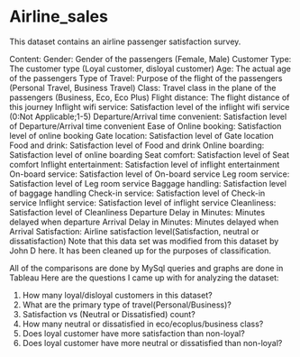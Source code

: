 # Airline_sales

This dataset contains an airline passenger satisfaction survey.

Content:
Gender: Gender of the passengers (Female, Male)
Customer Type: The customer type (Loyal customer, disloyal customer)
Age: The actual age of the passengers
Type of Travel: Purpose of the flight of the passengers (Personal Travel, Business Travel)
Class: Travel class in the plane of the passengers (Business, Eco, Eco Plus)
Flight distance: The flight distance of this journey
Inflight wifi service: Satisfaction level of the inflight wifi service (0:Not Applicable;1-5)
Departure/Arrival time convenient: Satisfaction level of Departure/Arrival time convenient
Ease of Online booking: Satisfaction level of online booking
Gate location: Satisfaction level of Gate location
Food and drink: Satisfaction level of Food and drink
Online boarding: Satisfaction level of online boarding
Seat comfort: Satisfaction level of Seat comfort
Inflight entertainment: Satisfaction level of inflight entertainment
On-board service: Satisfaction level of On-board service
Leg room service: Satisfaction level of Leg room service
Baggage handling: Satisfaction level of baggage handling
Check-in service: Satisfaction level of Check-in service
Inflight service: Satisfaction level of inflight service
Cleanliness: Satisfaction level of Cleanliness
Departure Delay in Minutes: Minutes delayed when departure
Arrival Delay in Minutes: Minutes delayed when Arrival
Satisfaction: Airline satisfaction level(Satisfaction, neutral or dissatisfaction)
Note that this data set was modified from this dataset by John D here. It has been cleaned up for the purposes of classification.

All of the comparisons are done by MySql queries and graphs are done in Tableau
Here are the questions I came up with for analyzing the dataset:

1) How many loyal/disloyal customers in this dataset?
2) What are the primary type of travel(Personal/Business)?
3) Satisfaction vs (Neutral or Dissatisfied) count?
4) How many neutral or dissatisfied in eco/ecoplus/business class?
5) Does loyal customer have more satisfaction than non-loyal?
6) Does loyal customer have more neutral or dissatisfied than non-loyal?

![]()


